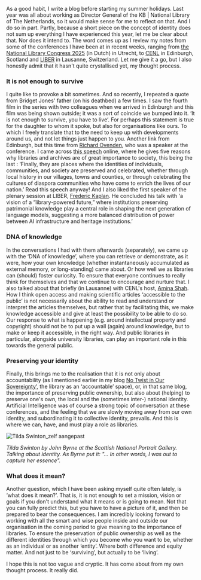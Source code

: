 As a good habit, I write a blog before starting my summer holidays. Last year was all about working as Director General of the KB | National Library of The Netherlands, so it would make sense for me to reflect on that. And I do so in part. Partly, because a short piece on the concept of identity does not sum up everything I have experienced this year, let me be clear about that. Nor does it intend to. 
The word comes up as I review my notes from some of the conferences I have been at in recent weeks, ranging from [the National Library Congress 2025](https://www.hetnationalebibliotheekcongres.nl/) (in Dutch) in Utrecht, to [CENL](https://www.cenl.org/annual-general-meeting-2025/) in Edinburgh, Scotland and [LIBER](https://liberconference.eu/) in Lausanne, Switzerland. Let me give it a go, but I also honestly admit that it hasn't quite crystallised yet, my thought process. 

### It is not enough to survive
I quite like to provoke a bit sometimes. And so recently, I repeated a quote from Bridget Jones' father (on his deathbed) a few times. I saw the fourth film in the series with two colleagues when we arrived in Edinburgh and this film was being shown outside; it was a sort of coincide we bumped into it. ‘It is not enough to survive, you have to live’. For perhaps this statement is true for the daughter to whom it spoke, but also for organisations like ours. To which I freely translate that to the need to keep up with developments around us, and not let things just happen to you. Another link from Edinburgh, but this time from [Richard Ovenden](https://www.linkedin.com/in/richard-ovenden-a897055/), who was a speaker at the conference. I came across [this speech](https://www.bodleian.ox.ac.uk/about/media/democracy-and-rights-digital-age-richard-ovenden) online, where he gives five reasons why libraries and archives are of great importance to society, this being the last : ‘Finally, they are places where the identities of individuals, communities, and society are preserved and celebrated, whether through local history in our villages, towns and counties, or through celebrating the cultures of diaspora communities who have come to enrich the lives of our nation.’ Read this speech anyway! And I also liked the first speaker of the plenary session at LIBER, [Frederic Kaplan](https://www.linkedin.com/in/frederickaplan/?originalSubdomain=ch). He concluded his talk with 'a vision of a “library-powered future,” where institutions preserving patrimonial knowledge play a central role in shaping the next generation of language models, suggesting a more balanced distribution of power between AI infrastructure and heritage institutions.’

### DNA of knowledge
In the conversations I had with them afterwards (separately), we came up with the ‘DNA of knowledge’, where you can retrieve or demonstrate, as it were, how your own knowledge (whether instantaneously accumulated as external memory, or long-standing) came about. Or how well we as libraries can (should) foster curiosity. To ensure that everyone continues to really think for themselves and that we continue to encourage and nurture that. I also talked about that briefly (in Lausanne) with CENL's host, [Amina Shah](https://www.linkedin.com/in/aminatshah/). How I think open access and making scientific articles ‘accessible to the public’ is not necessarily about the ability to read and understand or interpret the articles themselves, but rather that by facilitating this, we make knowledge accessible and give at least the possibility to be able to do so. Our response to what is happening (e.g. around intellectual property and copyright) should not be to put up a wall (again) around knowledge, but to make or keep it accessible, in the right way. And public libraries in particular, alongside university libraries, can play an important role in this towards the general public.

### Preserving your identity
Finally, this brings me to the realisation that it is not only about accountability (as I mentioned earlier in my blog [No Twist in Our Sovereignty’](https://wvanwezenbeek.github.io/blogs/2025/04/21/No-twist-in-our-sovereignty.html), the library as an ‘accountable’ space), or, in that same blog, the importance of preserving public ownership, but also about (helping) to preserve one's own, the local and the (sometimes inter-) national identity. Artificial Intelligence was of course a strong topic of conversation at these conferences, and the feeling that we are slowly moving away from our own identity, and subordinating it to collective identity, prevails. And this is where we can, have, and must play a role as libraries.

![Tilda Swinton_zelf aangepast](https://github.com/user-attachments/assets/50c7bd90-2786-4175-8b76-593a0ada9d38)

*Tilda Swinton by John Byrne at the Scottish National Portrait Gallery. Talking about identity. 
As Byrne put it: "... In other words, I was out to capture her essence".*

### What does it mean?
Another question, which I have been asking myself quite often lately, is ‘what does it mean?’. That is, it is not enough to set a mission, vision or goals if you don't understand what it means or is going to mean. Not that you can fully predict this, but you have to have a picture of it, and then be prepared to bear the consequences. I am incredibly looking forward to working with all the smart and wise people inside and outside our organisation in the coming period to give meaning to the importance of libraries. To ensure the preservation of public ownership as well as the different identities through which you become who you want to be, whether as an individual or as another ‘entity’. Where both difference and equity matter. And not just to be ‘surviving’, but actually to be ‘living’. 

I hope this is not too vague and cryptic. It has come about from my own thought process. It really did.

